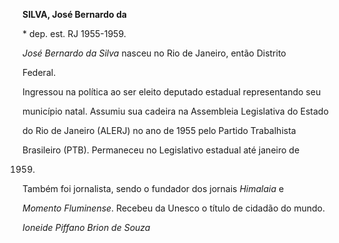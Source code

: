 **SILVA, José Bernardo da**



\* dep. est. RJ 1955-1959.



*José Bernardo da Silva* nasceu no Rio de Janeiro, então Distrito

Federal.



Ingressou na política ao ser eleito deputado estadual representando seu

município natal. Assumiu sua cadeira na Assembleia Legislativa do Estado

do Rio de Janeiro (ALERJ) no ano de 1955 pelo Partido Trabalhista

Brasileiro (PTB). Permaneceu no Legislativo estadual até janeiro de

1959.



Também foi jornalista, sendo o fundador dos jornais *Himalaia* e

*Momento Fluminense*. Recebeu da Unesco o título de cidadão do mundo.



*Ioneide Piffano Brion de Souza*



